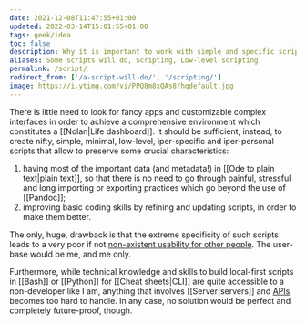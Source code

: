 ```yaml
---
date: 2021-12-08T11:47:55+01:00
updated: 2022-03-14T15:01:55+01:00
tags: geek/idea
toc: false
description: Why it is important to work with simple and specific scripts rather than dealing with complex extensive software
aliases: Some scripts will do, Scripting, Low-level scripting
permalink: /script/
redirect_from: ['/a-script-will-do/', '/scripting/']
image: https://i.ytimg.com/vi/PPQ8m8xQAs8/hqdefault.jpg
---
```

There is little need to look for fancy apps and customizable complex interfaces in order to achieve a comprehensive environment which constitutes a [[Nolan|Life dashboard]]. It should be sufficient, instead, to create nifty, simple, minimal, low-level, iper-specific and iper-personal scripts that allow to preserve some crucial characteristics:
1. having most of the important data (and metadata!) in [[Ode to plain text|plain text]], so that there is no need to go through painful, stressful and long importing or exporting practices which go beyond the use of [[Pandoc]];
1. improving basic coding skills by refining and updating scripts, in order to make them better.

The only, huge, drawback is that the extreme specificity of such scripts leads to a very poor if not <u>non-existent usability for other people</u>. The user-base would be me, and me only.

Furthermore, while technical knowledge and skills to build local-first scripts in [[Bash]] or [[Python]] for [[Cheat sheets|CLI]] are quite accessible to a non-developer like I am, anything that involves [[Server|servers]] and [APIs](https://en.wikipedia.org/wiki/API 'API on Wikipedia') becomes too hard to handle. In any case, no solution would be perfect and completely future-proof, though.